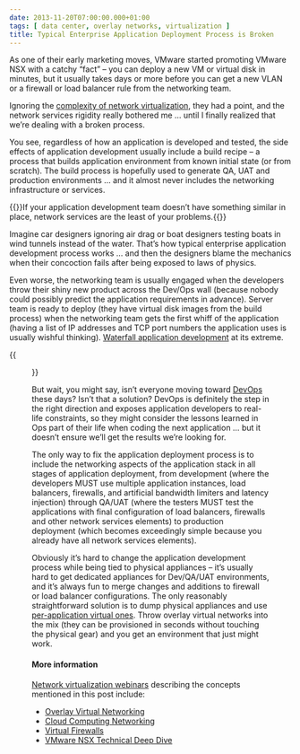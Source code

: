```yaml
---
date: 2013-11-20T07:00:00.000+01:00
tags: [ data center, overlay networks, virtualization ]
title: Typical Enterprise Application Deployment Process is Broken
---
```

As one of their early marketing moves, VMware started promoting VMware NSX with a catchy “fact” – you can deploy a new VM or virtual disk in minutes, but it usually takes days or more before you can get a new VLAN or a firewall or load balancer rule from the networking team.

Ignoring the [complexity of network virtualization](/2013/09/why-is-network-virtualization-so-hard/), they had a point, and the network services rigidity really bothered me … until I finally realized that we’re dealing with a broken process.
<!--more-->
You see, regardless of how an application is developed and tested, the side effects of application development usually include a build recipe – a process that builds application environment from known initial state (or from scratch). The build process is hopefully used to generate QA, UAT and production environments … and it almost never includes the networking infrastructure or services.

{{<note warn>}}If your application development team doesn’t have something similar in place, network services are the least of your problems.{{</note>}}

Imagine car designers ignoring air drag or boat designers testing boats in wind tunnels instead of the water. That’s how typical enterprise application development process works … and then the designers blame the mechanics when their concoction fails after being exposed to laws of physics.

Even worse, the networking team is usually engaged when the developers throw their shiny new product across the Dev/Ops wall (because nobody could possibly predict the application requirements in advance). Server team is ready to deploy (they have virtual disk images from the build process) when the networking team gets the first whiff of the application (having a list of IP addresses and TCP port numbers the application uses is usually wishful thinking). [Waterfall application development](http://en.wikipedia.org/wiki/Waterfall_model) at its extreme.

{{<figure src="/2013/11/worked-fine-in-dev-ops-problem-now.jpg">}}

But wait, you might say, isn’t everyone moving toward [DevOps](http://en.wikipedia.org/wiki/Devops) these days? Isn’t that a solution? DevOps is definitely the step in the right direction and exposes application developers to real-life constraints, so they might consider the lessons learned in Ops part of their life when coding the next application … but it doesn’t ensure we’ll get the results we’re looking for.

The only way to fix the application deployment process is to include the networking aspects of the application stack in all stages of application deployment, from development (where the developers MUST use multiple application instances, load balancers, firewalls, and artificial bandwidth limiters and latency injection) through QA/UAT (where the testers MUST test the applications with final configuration of load balancers, firewalls and other network services elements) to production deployment (which becomes exceedingly simple because you already have all network services elements).

Obviously it’s hard to change the application development process while being tied to physical appliances – it’s usually hard to get dedicated appliances for Dev/QA/UAT environments, and it’s always fun to merge changes and additions to firewall or load balancer configurations. The only reasonably straightforward solution is to dump physical appliances and use [per-application virtual ones](/2013/11/make-every-application-independent/). Throw overlay virtual networks into the mix (they can be provisioned in seconds without touching the physical gear) and you get an environment that just might work.

#### More information

[Network virtualization webinars](http://www.ipspace.net/Roadmap/Virtualization_webinars) describing the concepts mentioned in this post include:

-   [Overlay Virtual Networking](http://www.ipspace.net/Overlay_Virtual_Networking)
-   [Cloud Computing Networking](http://www.ipspace.net/Cloud_Computing_Networking)
-   [Virtual Firewalls](http://www.ipspace.net/Virtual_Firewalls)
-   [VMware NSX Technical Deep Dive](http://www.ipspace.net/NSX)

